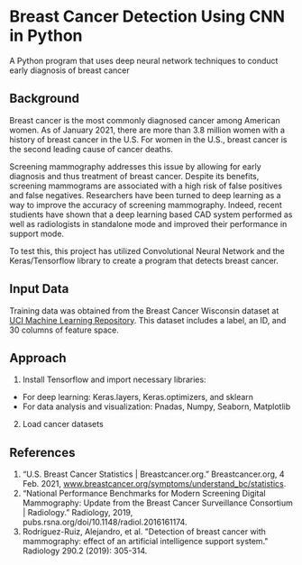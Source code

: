 # Breast Cancer Detection Using CNN in Python
A Python program that uses deep neural network techniques to conduct early diagnosis of breast cancer

## Background
Breast cancer is the most commonly diagnosed cancer among American women. As of January 2021, there are more than 3.8 million women with a history of breast cancer in the U.S. For women in the U.S., breast cancer is the second leading cause of cancer deaths. 

Screening mammography addresses this issue by allowing for early diagnosis and thus treatment of breast cancer. Despite its benefits, screening mammograms are associated with a high risk of false positives and false negatives. Researchers have been turned to deep learning as a way to improve the accuracy of screening mammography. Indeed, recent studients have shown that a deep learning based CAD system performed as well as radiologists in standalone mode and improved their performance in support mode. 

To test this, this project has utilized Convolutional Neural Network and the Keras/Tensorflow library to create a program that detects breast cancer.

## Input Data
Training data was obtained from the Breast Cancer Wisconsin dataset at [UCI Machine Learning Repository](https://archive.ics.uci.edu/ml/datasets/breast+cancer+wisconsin+(diagnostic)). This dataset includes a label, an ID, and 30 columns of feature space. 

## Approach
1. Install Tensorflow and import necessary libraries: 
  - For deep learning: Keras.layers, Keras.optimizers, and sklearn
  - For data analysis and visualization: Pnadas, Numpy, Seaborn, Matplotlib
2. Load cancer datasets 

## References
1. “U.S. Breast Cancer Statistics | Breastcancer.org.” Breastcancer.org, 4 Feb. 2021, www.breastcancer.org/symptoms/understand_bc/statistics.
2. “National Performance Benchmarks for Modern Screening Digital Mammography: Update from the Breast Cancer Surveillance Consortium | Radiology.” Radiology, 2019, pubs.rsna.org/doi/10.1148/radiol.2016161174.
3. Rodríguez-Ruiz, Alejandro, et al. "Detection of breast cancer with mammography: effect of an artificial intelligence support system." Radiology 290.2 (2019): 305-314.
